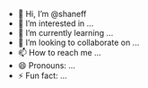 - 👋 Hi, I’m @shaneff
- 👀 I’m interested in ...
- 🌱 I’m currently learning ...
- 💞️ I’m looking to collaborate on ...
- 📫 How to reach me ...
- 😄 Pronouns: ...
- ⚡ Fun fact: ...

<!---
shaneff/shaneff is a ✨ special ✨ repository because its `README.md` (this file) appears on your GitHub profile.
You can click the Preview link to take a look at your changes.
--->
